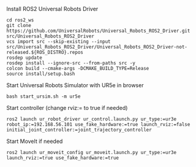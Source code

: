 Install ROS2 Universal Robots Driver
```
cd ros2_ws
git clone https://github.com/UniversalRobots/Universal_Robots_ROS2_Driver.git src/Universal_Robots_ROS2_Driver
vcs import src --skip-existing --input src/Universal_Robots_ROS2_Driver/Universal_Robots_ROS2_Driver-not-released.${ROS_DISTRO}.repos
rosdep update
rosdep install --ignore-src --from-paths src -y
colcon build --cmake-args -DCMAKE_BUILD_TYPE=Release
source install/setup.bash
```
Start Universal Robots Simulator with UR5e in browser
```
bash start_ursim.sh -m ur5e
```
Start controller (change rviz:= to true if needed)
```
ros2 launch ur_robot_driver ur_control.launch.py ur_type:=ur3e robot_ip:=192.168.56.101 use_fake_hardware:=true launch_rviz:=false initial_joint_controller:=joint_trajectory_controller
```
Start MoveIt if needed
```
ros2 launch ur_moveit_config ur_moveit.launch.py ur_type:=ur3e launch_rviz:=true use_fake_hardware:=true
```